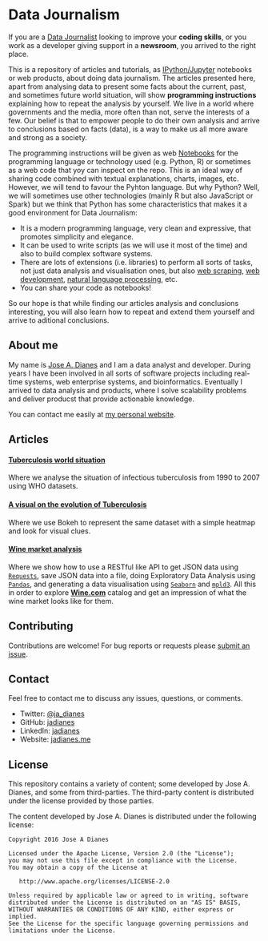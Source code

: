 # Data Journalism    

If you are a [Data Journalist]((https://en.wikipedia.org/wiki/Data_journalism)) looking to  improve your **coding skills**, or you work as a developer giving support in a **newsroom**, you arrived to the right place.  

This is a repository of articles and tutorials, as [IPython/Jupyter](https://jupyter.org) notebooks or web products, about doing data journalism. The articles presented here, apart from analysing data to present some facts about the current, past, and sometimes future world situation, will show **programming instructions** explaining how to repeat the analysis by yourself. We live in a world where governments and the media, more often than not, serve the interests of a few. Our belief is that to empower people to do their own analysis and arrive to conclusions based on facts (data), is a way to make us all more aware and strong as a society.  

The programming instructions will be given as web [Notebooks](https://en.wikipedia.org/wiki/IPython#Notebook) for the programming language or technology used (e.g. Python, R) or sometimes as a web code that yoy can inspect on the repo. This is an ideal way of sharing code combined with textual explanations, charts, images, etc. However, we will tend to favour the Pyhton language. But why Python? Well, we will sometimes use other technologies (mainly R but also JavaScript or Spark) but we think that Python has some characteristics that makes it a good environment for Data Journalism:  

- It is a modern programming language, very clean and expressive, that promotes simplicity and elegance.  
- It can be used to write scripts (as we will use it most of the time) and also to build complex software systems.  
- There are lots of extensions (i.e. libraries) to perform all sorts of tasks, not just data analysis and visualisation ones, but also [web scraping](https://en.wikipedia.org/wiki/Web_scraping), [web development](https://en.wikipedia.org/wiki/Web_development), [natural language processing](https://en.wikipedia.org/wiki/Natural_language_processing), etc.  
- You can share your code as notebooks!  

So our hope is that while finding our articles analysis and conclusions interesting, you will also learn how to repeat and extend them yourself and arrive to aditional conclusions.  

## About me  

My name is [Jose A. Dianes](http://jadianes.com/) and I am a data analyst and developer. During years I have been involved in all sorts of software projects including real-time systems, web enterprise systems, and bioinformatics. Eventually I arrived to data analysis and products, where I solve scalability problems and deliver producst that provide actionable knowledge.  

You can contact me easily at [my personal website](http://jadianes.com/about/).  

## Articles    

#### [Tuberculosis world situation](https://github.com/jadianes/data-journalism-python/tree/master/articles/tuberculosis-world-situation)  

Where we analyse the situation of infectious tuberculosis from 1990 to 2007 using WHO datasets.  

#### [A visual on the evolution of Tuberculosis](https://github.com/jadianes/data-journalism-python/tree/master/articles/tuberculosis-evolution-visual/tuberculosis-evolution-visual.ipynb)

Where we use Bokeh to represent the same dataset with a simple heatmap and look for visual clues.  

#### [Wine market analysis](https://github.com/jadianes/data-journalism-python/tree/master/articles/wine-market/wine-market.ipynb)

Where we show how to use a RESTful like API to get JSON data using [`Requests`](http://www.python-requests.org/en/latest/), save JSON data into a file, doing Exploratory Data Analysis using [`Pandas`](http://pandas.pydata.org/), and generating a data visualisation using [`Seaborn`](http://stanford.edu/~mwaskom/software/seaborn/) and [`mpld3`](http://mpld3.github.io/). All this in order to explore [**Wine.com**](http://www.wine.com/) catalog and get an impression of what the wine market looks like for them.   

## Contributing

Contributions are welcome!  For bug reports or requests please [submit an issue](https://github.com/jadianes/data-journalism-python/issues).

## Contact  

Feel free to contact me to discuss any issues, questions, or comments.

* Twitter: [@ja_dianes](https://twitter.com/ja_dianes)
* GitHub: [jadianes](https://github.com/jadianes)
* LinkedIn: [jadianes](https://www.linkedin.com/in/jadianes)
* Website: [jadianes.me](http://jadianes.me)

## License

This repository contains a variety of content; some developed by Jose A. Dianes, and some from third-parties.  The third-party content is distributed under the license provided by those parties.

The content developed by Jose A. Dianes is distributed under the following license:

    Copyright 2016 Jose A Dianes

    Licensed under the Apache License, Version 2.0 (the "License");
    you may not use this file except in compliance with the License.
    You may obtain a copy of the License at

       http://www.apache.org/licenses/LICENSE-2.0

    Unless required by applicable law or agreed to in writing, software
    distributed under the License is distributed on an "AS IS" BASIS,
    WITHOUT WARRANTIES OR CONDITIONS OF ANY KIND, either express or implied.
    See the License for the specific language governing permissions and
    limitations under the License.  

